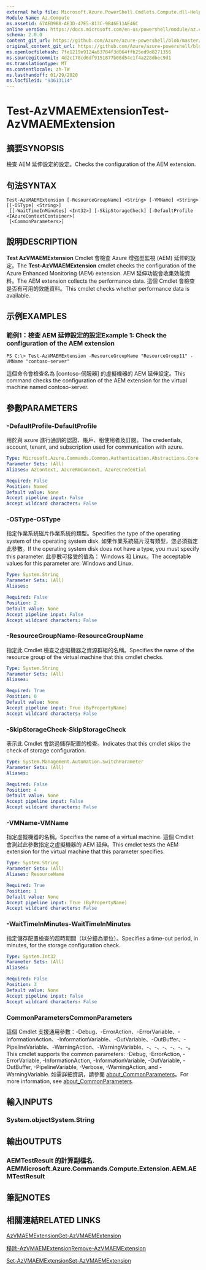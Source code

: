 ```yaml
---
external help file: Microsoft.Azure.PowerShell.Cmdlets.Compute.dll-Help.xml
Module Name: Az.Compute
ms.assetid: 67AED9B8-AE3D-47E5-813C-9B46E11AE46C
online version: https://docs.microsoft.com/en-us/powershell/module/az.compute/test-azvmaemextension
schema: 2.0.0
content_git_url: https://github.com/Azure/azure-powershell/blob/master/src/Compute/Compute/help/Test-AzVMAEMExtension.md
original_content_git_url: https://github.com/Azure/azure-powershell/blob/master/src/Compute/Compute/help/Test-AzVMAEMExtension.md
ms.openlocfilehash: 7fe1219e9124a63784f3d064ffb25ed9d8271356
ms.sourcegitcommit: 4d2c178cd6df9151877b08d54c1f4a228dbec9d1
ms.translationtype: MT
ms.contentlocale: zh-TW
ms.lasthandoff: 01/29/2020
ms.locfileid: "93613114"
---
```

# <span data-ttu-id="39c8a-101">Test-AzVMAEMExtension</span><span class="sxs-lookup"><span data-stu-id="39c8a-101">Test-AzVMAEMExtension</span></span>

## <span data-ttu-id="39c8a-102">摘要</span><span class="sxs-lookup"><span data-stu-id="39c8a-102">SYNOPSIS</span></span>
<span data-ttu-id="39c8a-103">檢查 AEM 延伸設定的設定。</span><span class="sxs-lookup"><span data-stu-id="39c8a-103">Checks the configuration of the AEM extension.</span></span>

## <span data-ttu-id="39c8a-104">句法</span><span class="sxs-lookup"><span data-stu-id="39c8a-104">SYNTAX</span></span>

```
Test-AzVMAEMExtension [-ResourceGroupName] <String> [-VMName] <String> [[-OSType] <String>]
 [[-WaitTimeInMinutes] <Int32>] [-SkipStorageCheck] [-DefaultProfile <IAzureContextContainer>]
 [<CommonParameters>]
```

## <span data-ttu-id="39c8a-105">說明</span><span class="sxs-lookup"><span data-stu-id="39c8a-105">DESCRIPTION</span></span>
<span data-ttu-id="39c8a-106">**Test AzVMAEMExtension** Cmdlet 會檢查 Azure 增強型監視 (AEM) 延伸的設定。</span><span class="sxs-lookup"><span data-stu-id="39c8a-106">The **Test-AzVMAEMExtension** cmdlet checks the configuration of the Azure Enhanced Monitoring (AEM) extension.</span></span>
<span data-ttu-id="39c8a-107">AEM 延伸功能會收集效能資料。</span><span class="sxs-lookup"><span data-stu-id="39c8a-107">The AEM extension collects the performance data.</span></span>
<span data-ttu-id="39c8a-108">這個 Cmdlet 會檢查是否有可用的效能資料。</span><span class="sxs-lookup"><span data-stu-id="39c8a-108">This cmdlet checks whether performance data is available.</span></span>

## <span data-ttu-id="39c8a-109">示例</span><span class="sxs-lookup"><span data-stu-id="39c8a-109">EXAMPLES</span></span>

### <span data-ttu-id="39c8a-110">範例1：檢查 AEM 延伸設定的設定</span><span class="sxs-lookup"><span data-stu-id="39c8a-110">Example 1: Check the configuration of the AEM extension</span></span>
```
PS C:\> Test-AzVMAEMExtension -ResourceGroupName "ResourceGroup11" -VMName "contoso-server"
```

<span data-ttu-id="39c8a-111">這個命令會檢查名為 [contoso-伺服器] 的虛擬機器的 AEM 延伸設定。</span><span class="sxs-lookup"><span data-stu-id="39c8a-111">This command checks the configuration of the AEM extension for the virtual machine named contoso-server.</span></span>

## <span data-ttu-id="39c8a-112">參數</span><span class="sxs-lookup"><span data-stu-id="39c8a-112">PARAMETERS</span></span>

### <span data-ttu-id="39c8a-113">-DefaultProfile</span><span class="sxs-lookup"><span data-stu-id="39c8a-113">-DefaultProfile</span></span>
<span data-ttu-id="39c8a-114">用於與 azure 進行通訊的認證、帳戶、租使用者及訂閱。</span><span class="sxs-lookup"><span data-stu-id="39c8a-114">The credentials, account, tenant, and subscription used for communication with azure.</span></span>

```yaml
Type: Microsoft.Azure.Commands.Common.Authentication.Abstractions.Core.IAzureContextContainer
Parameter Sets: (All)
Aliases: AzContext, AzureRmContext, AzureCredential

Required: False
Position: Named
Default value: None
Accept pipeline input: False
Accept wildcard characters: False
```

### <span data-ttu-id="39c8a-115">-OSType</span><span class="sxs-lookup"><span data-stu-id="39c8a-115">-OSType</span></span>
<span data-ttu-id="39c8a-116">指定作業系統磁片作業系統的類型。</span><span class="sxs-lookup"><span data-stu-id="39c8a-116">Specifies the type of the operating system of the operating system disk.</span></span>
<span data-ttu-id="39c8a-117">如果作業系統磁片沒有類型，您必須指定此參數。</span><span class="sxs-lookup"><span data-stu-id="39c8a-117">If the operating system disk does not have a type, you must specify this parameter.</span></span>
<span data-ttu-id="39c8a-118">此參數可接受的值為： Windows 和 Linux。</span><span class="sxs-lookup"><span data-stu-id="39c8a-118">The acceptable values for this parameter are: Windows and Linux.</span></span>

```yaml
Type: System.String
Parameter Sets: (All)
Aliases:

Required: False
Position: 2
Default value: None
Accept pipeline input: False
Accept wildcard characters: False
```

### <span data-ttu-id="39c8a-119">-ResourceGroupName</span><span class="sxs-lookup"><span data-stu-id="39c8a-119">-ResourceGroupName</span></span>
<span data-ttu-id="39c8a-120">指定此 Cmdlet 檢查之虛擬機器之資源群組的名稱。</span><span class="sxs-lookup"><span data-stu-id="39c8a-120">Specifies the name of the resource group of the virtual machine that this cmdlet checks.</span></span>

```yaml
Type: System.String
Parameter Sets: (All)
Aliases:

Required: True
Position: 0
Default value: None
Accept pipeline input: True (ByPropertyName)
Accept wildcard characters: False
```

### <span data-ttu-id="39c8a-121">-SkipStorageCheck</span><span class="sxs-lookup"><span data-stu-id="39c8a-121">-SkipStorageCheck</span></span>
<span data-ttu-id="39c8a-122">表示此 Cmdlet 會跳過儲存配置的檢查。</span><span class="sxs-lookup"><span data-stu-id="39c8a-122">Indicates that this cmdlet skips the check of storage configuration.</span></span>

```yaml
Type: System.Management.Automation.SwitchParameter
Parameter Sets: (All)
Aliases:

Required: False
Position: 4
Default value: None
Accept pipeline input: False
Accept wildcard characters: False
```

### <span data-ttu-id="39c8a-123">-VMName</span><span class="sxs-lookup"><span data-stu-id="39c8a-123">-VMName</span></span>
<span data-ttu-id="39c8a-124">指定虛擬機器的名稱。</span><span class="sxs-lookup"><span data-stu-id="39c8a-124">Specifies the name of a virtual machine.</span></span>
<span data-ttu-id="39c8a-125">這個 Cmdlet 會測試此參數指定之虛擬機器的 AEM 延伸。</span><span class="sxs-lookup"><span data-stu-id="39c8a-125">This cmdlet tests the AEM extension for the virtual machine that this parameter specifies.</span></span>

```yaml
Type: System.String
Parameter Sets: (All)
Aliases: ResourceName

Required: True
Position: 1
Default value: None
Accept pipeline input: True (ByPropertyName)
Accept wildcard characters: False
```

### <span data-ttu-id="39c8a-126">-WaitTimeInMinutes</span><span class="sxs-lookup"><span data-stu-id="39c8a-126">-WaitTimeInMinutes</span></span>
<span data-ttu-id="39c8a-127">指定儲存配置檢查的超時期間（以分鐘為單位）。</span><span class="sxs-lookup"><span data-stu-id="39c8a-127">Specifies a time-out period, in minutes, for the storage configuration check.</span></span>

```yaml
Type: System.Int32
Parameter Sets: (All)
Aliases:

Required: False
Position: 3
Default value: None
Accept pipeline input: False
Accept wildcard characters: False
```

### <span data-ttu-id="39c8a-128">CommonParameters</span><span class="sxs-lookup"><span data-stu-id="39c8a-128">CommonParameters</span></span>
<span data-ttu-id="39c8a-129">這個 Cmdlet 支援通用參數：-Debug、-ErrorAction、-ErrorVariable、-InformationAction、-InformationVariable、-OutVariable、-OutBuffer、-PipelineVariable、-WarningAction、-WarningVariable、-、-、-、-、-、-。</span><span class="sxs-lookup"><span data-stu-id="39c8a-129">This cmdlet supports the common parameters: -Debug, -ErrorAction, -ErrorVariable, -InformationAction, -InformationVariable, -OutVariable, -OutBuffer, -PipelineVariable, -Verbose, -WarningAction, and -WarningVariable.</span></span> <span data-ttu-id="39c8a-130">如需詳細資訊，請參閱 [about_CommonParameters](https://go.microsoft.com/fwlink/?LinkID=113216)。</span><span class="sxs-lookup"><span data-stu-id="39c8a-130">For more information, see [about_CommonParameters](https://go.microsoft.com/fwlink/?LinkID=113216).</span></span>

## <span data-ttu-id="39c8a-131">輸入</span><span class="sxs-lookup"><span data-stu-id="39c8a-131">INPUTS</span></span>

### <span data-ttu-id="39c8a-132">System.object</span><span class="sxs-lookup"><span data-stu-id="39c8a-132">System.String</span></span>

## <span data-ttu-id="39c8a-133">輸出</span><span class="sxs-lookup"><span data-stu-id="39c8a-133">OUTPUTS</span></span>

### <span data-ttu-id="39c8a-134">AEMTestResult 的計算副檔名. AEM</span><span class="sxs-lookup"><span data-stu-id="39c8a-134">Microsoft.Azure.Commands.Compute.Extension.AEM.AEMTestResult</span></span>

## <span data-ttu-id="39c8a-135">筆記</span><span class="sxs-lookup"><span data-stu-id="39c8a-135">NOTES</span></span>

## <span data-ttu-id="39c8a-136">相關連結</span><span class="sxs-lookup"><span data-stu-id="39c8a-136">RELATED LINKS</span></span>

[<span data-ttu-id="39c8a-137">AzVMAEMExtension</span><span class="sxs-lookup"><span data-stu-id="39c8a-137">Get-AzVMAEMExtension</span></span>](./Get-AzVMAEMExtension.md)

[<span data-ttu-id="39c8a-138">移除-AzVMAEMExtension</span><span class="sxs-lookup"><span data-stu-id="39c8a-138">Remove-AzVMAEMExtension</span></span>](./Remove-AzVMAEMExtension.md)

[<span data-ttu-id="39c8a-139">Set-AzVMAEMExtension</span><span class="sxs-lookup"><span data-stu-id="39c8a-139">Set-AzVMAEMExtension</span></span>](./Set-AzVMAEMExtension.md)


